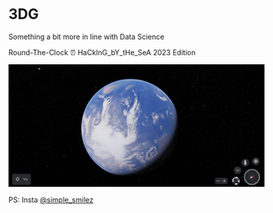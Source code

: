 # 3DG
Something a bit more in line with Data Science

Round-The-Clock ⏰ HaCkInG_bY_tHe_SeA 2023 Edition


![Image Description](img/3d_globe.png)








PS: Insta [@simple_smilez](https://www.instagram.com/simple.smilez)
